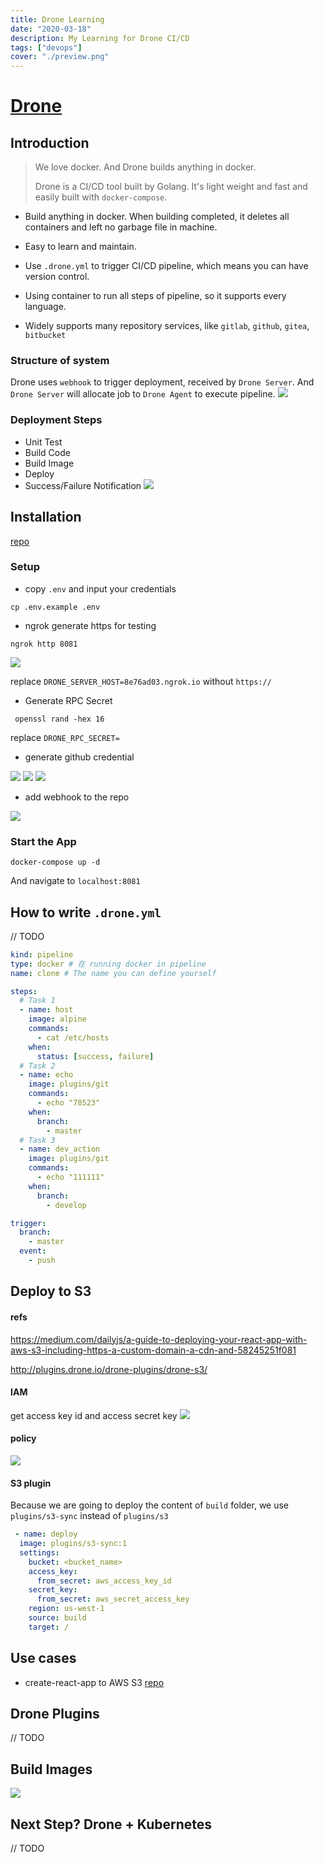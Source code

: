 ```yaml
---
title: Drone Learning
date: "2020-03-18"
description: My Learning for Drone CI/CD
tags: ["devops"]
cover: "./preview.png"
---
```


# [Drone](https://drone.io/)

## Introduction

> We love docker. And Drone builds anything in docker.
>
> Drone is a CI/CD tool built by Golang. It's light weight and fast and easily built with `docker-compose`.

- Build anything in docker. When building completed, it deletes all containers and left no garbage file in machine.

- Easy to learn and maintain.
- Use `.drone.yml` to trigger CI/CD pipeline, which means you can have version control.
- Using container to run all steps of pipeline, so it supports every language.
- Widely supports many repository services, like `gitlab`, `github`, `gitea`, `bitbucket`

### Structure of system

Drone uses `webhook` to trigger deployment, received by `Drone Server`. And `Drone Server` will allocate job to `Drone Agent` to execute pipeline.
![](2020-03-20-06-01-13.png)

### Deployment Steps

- Unit Test
- Build Code
- Build Image
- Deploy
- Success/Failure Notification
  ![](2020-03-20-06-05-57.png)

## Installation

[repo](https://github.com/CI-CD-Practice/Drone_Practice)

### Setup

- copy `.env` and input your credentials

```
cp .env.example .env
```

- ngrok generate https for testing

```
ngrok http 8081
```

![](2020-03-20-19-35-11.png)

replace `DRONE_SERVER_HOST=8e76ad03.ngrok.io` without `https://`

- Generate RPC Secret

```
 openssl rand -hex 16
```

replace `DRONE_RPC_SECRET=`

- generate github credential

![](2020-03-20-19-40-18.png)
![](2020-03-20-19-40-59.png)
![](2020-03-20-19-41-17.png)

- add webhook to the repo

![](2020-04-09-13-45-40.png)

### Start the App

```
docker-compose up -d
```

And navigate to `localhost:8081`

## How to write `.drone.yml`

// TODO

```yml
kind: pipeline
type: docker # 在 running docker in pipeline
name: clone # The name you can define yourself

steps:
  # Task 1
  - name: host
    image: alpine
    commands:
      - cat /etc/hosts
    when:
      status: [success, failure]
  # Task 2
  - name: echo
    image: plugins/git
    commands:
      - echo "78523"
    when:
      branch:
        - master
  # Task 3
  - name: dev_action
    image: plugins/git
    commands:
      - echo "111111"
    when:
      branch:
        - develop

trigger:
  branch:
    - master
  event:
    - push
```

## Deploy to S3

#### refs

https://medium.com/dailyjs/a-guide-to-deploying-your-react-app-with-aws-s3-including-https-a-custom-domain-a-cdn-and-58245251f081

http://plugins.drone.io/drone-plugins/drone-s3/

#### IAM

get access key id and access secret key
![](2020-04-09-11-20-03.png)

#### policy

![](2020-04-09-11-17-47.png)

#### S3 plugin

Because we are going to deploy the content of `build` folder, we use `plugins/s3-sync` instead of `plugins/s3`

```yml
 - name: deploy
  image: plugins/s3-sync:1
  settings:
    bucket: <bucket_name>
    access_key:
      from_secret: aws_access_key_id
    secret_key:
      from_secret: aws_secret_access_key
    region: us-west-1
    source: build
    target: /
```

## Use cases

- create-react-app to AWS S3
  [repo](https://github.com/c1495616js/drone_react_ec2)

## Drone Plugins

// TODO

## Build Images

![](2020-03-20-06-26-28.png)

## Next Step? Drone + Kubernetes

// TODO

